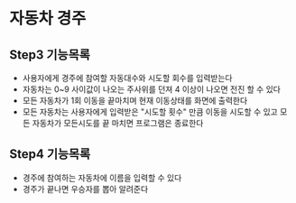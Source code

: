 # 자동차 경주

## Step3 기능목록
* 사용자에게 경주에 참여할 자동대수와 시도할 회수를 입력받는다
* 자동차는 0~9 사이값이 나오는 주사위를 던져 4 이상이 나오면 전진 할 수 있다 
* 모든 자동차가 1회 이동을 끝마치며 현재 이동상태를 화면에 출력한다
* 모든 자동차는 사용자에게 입력받은 "시도할 횟수" 만큼 이동을 시도할 수 있고 모든 자동차가 모든시도를 끝 마치면 프로그램은 종료한다 

## Step4 기능목록
* 경주에 참여하는 자동차에 이름을 입력할 수 있다
* 경주가 끝나면 우승자를 뽑아 알려준다
  
